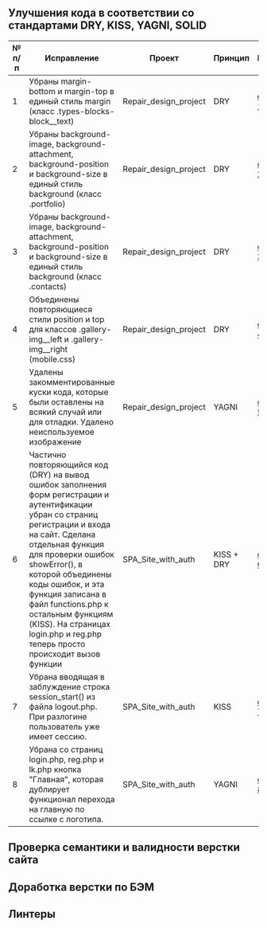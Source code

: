 ## Улучшения кода в соответствии со стандартами DRY, KISS, YAGNI, SOLID

<table>
    <thead>
        <tr>
            <th>№ п/п</th>
            <th>Исправление</th>
            <th>Проект</th>
            <th>Принцип</th>
            <th>Коммит</th>
        </tr>
    </thead>
    <tbody>
        <tr>
            <td>1</td>
            <td>Убраны margin-bottom и margin-top в единый стиль margin (класс .types-blocks-block__text)</td>
            <td>Repair_design_project</td>
            <td>DRY</td>
            <td><a href="https://github.com/git-morozova/Repair_design_project/commit/74b7b21f1bc4471e727c5020e0c8d7bda4bc8fe8">commit 1</a></td>
        </tr>
        <tr>
            <td>2</td>
            <td>Убраны background-image, background-attachment, background-position и background-size в единый стиль background (класс .portfolio)</td>
            <td>Repair_design_project</td>
            <td>DRY</td>
            <td><a href="https://github.com/git-morozova/Repair_design_project/commit/a4ff7eb4af889275945c6ae9b8859e338dd1fd51">commit 2</a></td>
        </tr>
        <tr>
            <td>3</td>
            <td>Убраны background-image, background-attachment, background-position и background-size в единый стиль background (класс .contacts)</td>
            <td>Repair_design_project</td>
            <td>DRY</td>
            <td><a href="https://github.com/git-morozova/Repair_design_project/commit/3d27998500db776137fa962f53d71ee3dbdeae69">commit 3</a></td>
        </tr>
        <tr>
            <td>4</td>
            <td>Объединены повторяющиеся стили position и top для классов .gallery-img__left и .gallery-img__right (mobile.css)</td>
            <td>Repair_design_project</td>
            <td>DRY</td>
            <td><a href="https://github.com/git-morozova/Repair_design_project/commit/7aa945d6faeae2019a68c2a7fcc7e9eef972c5fb">commit 4</a></td>
        </tr>
        <tr>
            <td>5</td>
            <td>Удалены закомментированные куски кода, которые были оставлены на всякий случай или для отладки. Удалено неиспользуемое изображение</td>
            <td>Repair_design_project</td>
            <td>YAGNI</td>
            <td><a href="https://github.com/git-morozova/Repair_design_project/commit/cd01ff04f06c1ce696a5a8191ec282cd80c961ac">commit 5</a></td>
        </tr>
        <tr>
            <td>6</td>
            <td>Частично повторяющийся код (DRY) на вывод ошибок заполнения форм регистрации и аутентификации убран со страниц регистрации и входа на сайт. Сделана отдельная функция для проверки ошибок showError(), в которой объединены коды ошибок, и эта функция записана в файл functions.php к остальным функциям (KISS). На страницах login.php и reg.php теперь просто происходит вызов функции <?php showError() ?></td>
            <td>SPA_Site_with_auth</td>
            <td>KISS + DRY</td>
            <td><a href="https://github.com/git-morozova/SPA_Site_with_auth/commit/f4417ba127c8d7a6ed589bec5c99e9b2849cc39f">commit 6</a></td>
        </tr>
        <tr>
            <td>7</td>
            <td>Убрана вводящая в заблуждение строка session_start() из файла logout.php. При разлогине пользователь уже имеет сессию.</td>
            <td>SPA_Site_with_auth</td>
            <td>KISS</td>
            <td><a href="https://github.com/git-morozova/SPA_Site_with_auth/commit/4da1330e42538ac275c3dd2a1677644c6349c507">commit 7</a></td>
        </tr>
        <tr>
            <td>8</td>
            <td>Убрана со страниц login.php, reg.php и lk.php кнопка "Главная", которая дублирует функционал перехода на главную по ссылке с логотипа.</td>
            <td>SPA_Site_with_auth</td>
            <td>YAGNI</td>
            <td><a href="https://github.com/git-morozova/SPA_Site_with_auth/commit/c3436b2a9e261febb0ee0bc4b9b29234080cefd5">commit 8</a></td>
        </tr>
    </tbody>
</table>

## Проверка семантики и валидности верстки сайта

## Доработка верстки по БЭМ

## Линтеры

